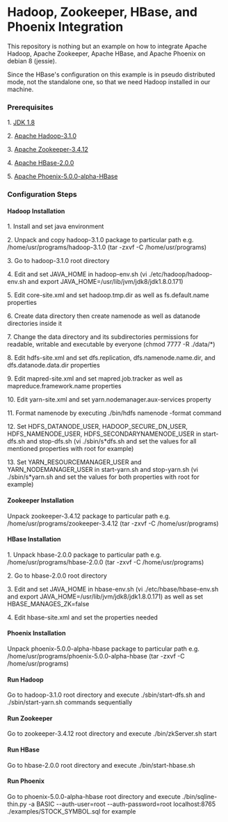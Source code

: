 <h1>Hadoop, Zookeeper, HBase, and Phoenix Integration</h1>

<p>
This repository is nothing but an example on how to integrate Apache Hadoop, Apache Zookeeper, Apache HBase, and Apache Phoenix on debian 8 (jessie).
</p>
<p>Since the HBase's configuration on this example is in pseudo distributed mode, not the standalone one, so that we need Hadoop installed in our machine.</p>

<h3>Prerequisites</h3>
<p>1. <a href="http://www.oracle.com/technetwork/java/javase/downloads/jdk8-downloads-2133151.html">JDK 1.8</a></p>
<p>2. <a href="http://www.apache.org/dyn/closer.cgi/hadoop/common/hadoop-3.1.0/hadoop-3.1.0.tar.gz">Apache Hadoop-3.1.0</a></p>
<p>3. <a href="http://www-us.apache.org/dist/zookeeper/zookeeper-3.4.12/">Apache Zookeeper-3.4.12</a></p>
<p>4. <a href="http://www.apache.org/dyn/closer.lua/hbase/2.0.0/hbase-2.0.0-bin.tar.gz">Apache HBase-2.0.0</a></p>
<p>5. <a href="http://www-us.apache.org/dist/phoenix/apache-phoenix-5.0.0-alpha-HBase-2.0/bin/">Apache Phoenix-5.0.0-alpha-HBase</a></p>
	
<h3>Configuration Steps</h3>

<h4>Hadoop Installation</h4>
<p>1. Install and set java environment</p>
<p>2. Unpack and copy hadoop-3.1.0 package to particular path e.g. /home/usr/programs/hadoop-3.1.0 (tar -zxvf -C /home/usr/programs)</p>
<p>3. Go to hadoop-3.1.0 root directory</p>
<p>4. Edit and set JAVA_HOME in hadoop-env.sh (vi ./etc/hadoop/hadoop-env.sh and export JAVA_HOME=/usr/lib/jvm/jdk8/jdk1.8.0.171)</p>
<p>5. Edit core-site.xml and set hadoop.tmp.dir as well as fs.default.name properties</p>
<p>6. Create data directory then create namenode as well as datanode directories inside it</p>
<p>7. Change the data directory and its subdirectories permissions for readable, writable and executable by everyone (chmod 7777 -R ./data/*)</p>
<p>8. Edit hdfs-site.xml and set dfs.replication, dfs.namenode.name.dir, and dfs.datanode.data.dir properties</p>
<p>9. Edit mapred-site.xml and set mapred.job.tracker as well as mapreduce.framework.name properties</p>
<p>10. Edit yarn-site.xml and set yarn.nodemanager.aux-services property</p>
<p>11. Format namenode by executing ./bin/hdfs namenode -format command</p>
<p>12. Set HDFS_DATANODE_USER, HADOOP_SECURE_DN_USER, HDFS_NAMENODE_USER, HDFS_SECONDARYNAMENODE_USER in start-dfs.sh and stop-dfs.sh (vi ./sbin/s*dfs.sh and set the values for all mentioned properties with root for example)</p>
<p>13. Set YARN_RESOURCEMANAGER_USER and YARN_NODEMANAGER_USER in start-yarn.sh and stop-yarn.sh (vi ./sbin/s*yarn.sh and set the values for both properties with root for example)</p>

<h4>Zookeeper Installation</h4>
<p>Unpack zookeeper-3.4.12 package to particular path e.g. /home/usr/programs/zookeeper-3.4.12 (tar -zxvf -C /home/usr/programs)</p>

<h4>HBase Installation</h4>
<p>1. Unpack hbase-2.0.0 package to particular path e.g. /home/usr/programs/hbase-2.0.0 (tar -zxvf -C /home/usr/programs)</p>
<p>2. Go to hbase-2.0.0 root directory</p>
<p>3. Edit and set JAVA_HOME in hbase-env.sh (vi ./etc/hbase/hbase-env.sh and export JAVA_HOME=/usr/lib/jvm/jdk8/jdk1.8.0.171)
as well as set HBASE_MANAGES_ZK=false</p>
<p>4. Edit hbase-site.xml and set the properties needed</p>

<h4>Phoenix Installation</h4>
<p>Unpack phoenix-5.0.0-alpha-hbase package to particular path e.g. /home/usr/programs/phoenix-5.0.0-alpha-hbase (tar -zxvf -C /home/usr/programs)</p>

<h4>Run Hadoop</h4>
<p>Go to hadoop-3.1.0 root directory and execute ./sbin/start-dfs.sh and ./sbin/start-yarn.sh commands sequentially</p>

<h4>Run Zookeeper</h4>
<p>Go to zookeeper-3.4.12 root directory and execute ./bin/zkServer.sh start</p>

<h4>Run HBase</h4>
<p>Go to hbase-2.0.0 root directory and execute ./bin/start-hbase.sh</p>

<h4>Run Phoenix</h4>
<p>Go to phoenix-5.0.0-alpha-hbase root directory and execute ./bin/sqline-thin.py -a BASIC --auth-user=root --auth-password=root localhost:8765 ./examples/STOCK_SYMBOL.sql for example</p> 
